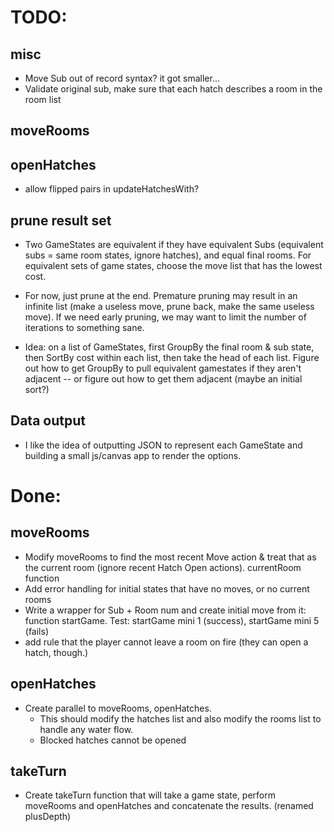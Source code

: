# TODO:

## misc
* Move Sub out of record syntax? it got smaller...
* Validate original sub, make sure that each hatch describes a room in the room list

## moveRooms 


## openHatches
* allow flipped pairs in updateHatchesWith?




## prune result set
* Two GameStates are equivalent if they have equivalent Subs (equivalent subs = same room states, ignore hatches), and equal final rooms.  For equivalent sets of game states, choose the move list that has the lowest cost.
* For now, just prune at the end.  Premature pruning may result in an infinite list (make a useless move, prune back, make the same useless move). If we need early pruning, we may want to limit the number of iterations to something sane.

* Idea: on a list of GameStates, first GroupBy the final room & sub state, then SortBy cost within each list, then take the head of each list.  Figure out how to get GroupBy to pull equivalent gamestates if they aren't adjacent -- or figure out how to get them adjacent (maybe an initial sort?)


## Data output
* I like the idea of outputting JSON to represent each GameState and building a small js/canvas app to render the options.


# Done:
## moveRooms 
* Modify moveRooms to find the most recent Move action & treat that as the current room (ignore recent Hatch Open actions). currentRoom function
* Add error handling for initial states that have no moves, or no current rooms
* Write a wrapper for Sub + Room num and create initial move from it: function startGame.  Test: startGame mini 1 (success), startGame mini 5 (fails)
* add rule that the player cannot leave a room on fire (they can open a hatch, though.)

## openHatches
* Create parallel to moveRooms, openHatches.  
  * This should modify the hatches list and also modify the rooms list to handle any water flow.  
  * Blocked hatches cannot be opened

## takeTurn
* Create takeTurn function that will take a game state, perform moveRooms and openHatches and concatenate the results.  (renamed plusDepth)
